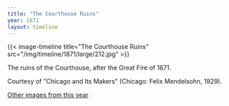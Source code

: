 ```yaml
---
title: "The Courthouse Ruins"
year: 1871
layout: timeline
---
```


{{< image-timeline title="The Courthouse Ruins" src="/img/timeline/1871/large/212.jpg" >}}
 

The ruins of the Courthouse, after the Great Fire of 1871. 

Courtesy of "Chicago and Its Makers" (Chicago: Felix Mendelsohn, 1929).

[Other images from this year](/historical/timeline/1871) 